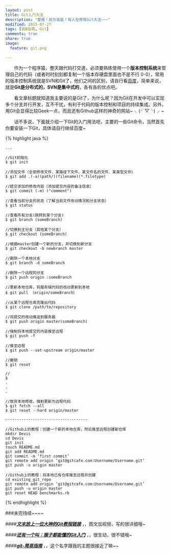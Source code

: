 ```yaml
---
layout: post
title: Git入门大法
description: "警报！前方高能！有人在修炼Git大法~~~"
modified: 2015-07-27
tags: [装B指南, Git]
comments: true
share: true
image:
  feature: git.png

---
```


 

&nbsp;&nbsp;&nbsp;&nbsp;&nbsp;&nbsp;&nbsp;作为一个程序猿，整天跟代码打交道，必须要熟练使用一个**版本控制系统**来管理自己的代码（或者时时刻刻都复制一个版本存硬盘里面也不是不行 0-0），常用的版本控制系统就是SVN和Git了，他们之间的区别，请自行看[百度](https://www.baidu.com/s?ie=utf-8&f=8&rsv_bp=1&rsv_idx=1&tn=baidu&wd=SVN%20GIT%E7%9A%84%E5%8C%BA%E5%88%AB&rsv_pq=e6f135b60002a195&rsv_t=530ezmCpOg66pvhV1ngxYCxTTFN4U8G8zfAcze8KfwML6PivPlCqdonrLV8&rsv_enter=1&inputT=4905&rsv_sug3=39&rsv_sug1=30&rsv_sug2=0&rsv_sug4=6548)，简单来说，就是**Git是分布式的，SVN是集中式的**，各有各的优点吧。

&nbsp;&nbsp;&nbsp;&nbsp;&nbsp;&nbsp;&nbsp;看文章标题就知道我主要说的是Git了，为什么呢？因为Git在开发中可以实现多个分支并行开发，互不干扰，有利于代码的版本控制和项目的持续集成。另外，用Git会显得比较Geek一点，而且还有Github这样的神奇的网站~ ╮(╯▽╰)╭ ~

&nbsp;&nbsp;&nbsp;&nbsp;&nbsp;&nbsp;&nbsp;话不多说，下面就介绍一下Git的入门用法吧，主要的一些Git命令，当然首先你要安装一下Git，具体请自行继续百度~
	

{% highlight java %}

	...
	
	//Git初始化
	$ git init  
	
	//添加文件（全部修改文件、某路径下文件、某文件名的文件、某类型文件）
	$ git add .(-a)(path/)(filename)(*.filetype)
	
	//提交添加的修改内容（添加提交内容的备注信息）
	$ git commit (-m) ("comment")
	
	//查看当前分支的状态（了解当前文件改动情况和分支状态）
	$ git status
	
	//查看所有分支(跳转到某个分支)
	$ git branch (someBranch)
	
	//切换到主分支（其他某个分支）
	$ git checkout (someBranch)

	//根据master创建一个新的分支，并切换到新分支
	$ git checkout -b newbranch master

	//删除一个本地分支
	$ git branch -d someBranch

	//删除一个远程的分支
	$ git push origin :someBranch
	
	//更新本地仓库，将服务端代码的改动更新到本地
	$ git pull （origin/someBranch）
	
	//从某个远程仓库克隆出代码
	$ git clone /path/to/repository
	
	//将提交的改动推送到服务器
	$ git push origin master(someBranch)
	
	//强制将本地提交的内容推至远程
	$ git push -f 

	//推至远程
	$ git push --set-upstream origin/master

	//撤销
	$ git reset

	//
	$ 
	.
	.
	.
	
	//放弃本地修改，强制更新为远程代码
	$ git fetch --all
	$ git reset --hard origin/master

	------------------------------------
	
	//Github上的教程：创建一个新的本地仓库，然后推至远程创建新仓库
	mkdir Devis
	cd Devis 
	git init 
	touch README.md 
	git add README.md 
	git commit -m ‘first commit’ 
	git remote add origin ‘git@gitcafe.com:Username/Username.git’ 
	git push -u origin master 

	//Github上的教程：将本地已有仓库推至远程并创建
	cd existing_git_repo 
	git remote add origin ‘git@gitcafe.com:Username/Username.git’ 
	git push -u origin master 
	git reset HEAD benchmarks.rb
	
	

{% endhighlight %}


###未完待续~~~~



####***[文末放上一位大神的Git教程链接](http://www.liaoxuefeng.com/wiki/0013739516305929606dd18361248578c67b8067c8c017b000)*** ，，图文加视频，写的很详细哦~

####***[还有一个叫：猴子都能懂的Git入门](http://backlogtool.com/git-guide/cn/intro/intro1_1.html)*** ，，很生动，很不错哦~

####***[git-简易指南](http://rogerdudler.github.io/git-guide/index.zh.html)*** ，，这个名字跟我的主题很接近了嘛~~